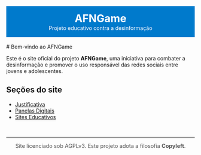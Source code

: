 <div style="text-align: center; padding: 1rem; background-color: #007ACC; color: white;">
<h1 style="margin: 0;">AFNGame</h1>
<p style="margin: 0;">Projeto educativo contra a desinformação</p>
</div>
<br />
# Bem-vindo ao AFNGame

Este é o site oficial do projeto **AFNGame**, uma iniciativa para combater a desinformação e promover o uso responsável das redes sociais entre jovens e adolescentes.

## Seções do site

- [Justificativa](justificativa.md)
- [Panelas Digitais](panelas-digitais.md)
- [Sites Educativos](sites-educativos.md)
<br />
<hr />
<footer style="text-align: center; font-size: 0.9rem; color: #555;">
<p>Site licenciado sob AGPLv3. Este projeto adota a filosofia <strong>Copyleft</strong>.</p>
</footer>
